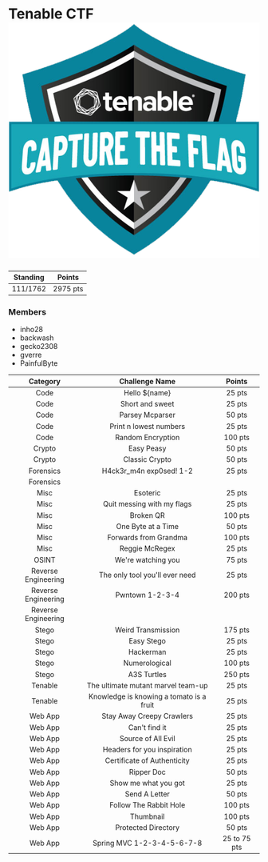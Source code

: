 # Tenable CTF ![concatenation method](Tenable-CTF.png)

|Standing|Points|
|:------:|:----:|
|111/1762|2975 pts|

### Members

- inho28
- backwash
- gecko2308
- gverre
- PainfulByte

|Category| Challenge Name | Points |
|:------:|:--------------:|:------:|
|Code|Hello ${name}|25 pts|
|Code|Short and sweet|25 pts|
|Code|Parsey Mcparser|50 pts|
|Code|Print n lowest numbers|25 pts|
|Code|Random Encryption|100 pts|
|Crypto|Easy Peasy|50 pts|
|Crypto|Classic Crypto|50 pts|
|Forensics|H4ck3r_m4n exp0sed! 1-2|25 pts|
|Forensics| |
|Misc|Esoteric|25 pts|
|Misc|Quit messing with my flags|25 pts|
|Misc|Broken QR|100 pts|
|Misc|One Byte at a Time|50 pts|
|Misc|Forwards from Grandma|100 pts|
|Misc|Reggie McRegex|25 pts|
|OSINT|We're watching you|75 pts|
|Reverse Engineering|The only tool you'll ever need|25 pts|
|Reverse Engineering|Pwntown 1-2-3-4|200 pts|
|Reverse Engineering| |
|Stego|Weird Transmission|175 pts|
|Stego|Easy Stego|25 pts|
|Stego|Hackerman|25 pts|
|Stego|Numerological|100 pts|
|Stego|A3S Turtles|250 pts|
|Tenable|The ultimate mutant marvel team-up|25 pts|
|Tenable|Knowledge is knowing a tomato is a fruit|25 pts|
|Web App|Stay Away Creepy Crawlers|25 pts|
|Web App|Can't find it|25 pts|
|Web App|Source of All Evil|25 pts|
|Web App|Headers for you inspiration|25 pts|
|Web App|Certificate of Authenticity|25 pts|
|Web App|Ripper Doc|50 pts|
|Web App|Show me what you got|25 pts|
|Web App|Send A Letter|50 pts|
|Web App|Follow The Rabbit Hole|100 pts|
|Web App|Thumbnail|100 pts|
|Web App|Protected Directory|50 pts|
|Web App|Spring MVC 1-2-3-4-5-6-7-8|25 to 75 pts|
